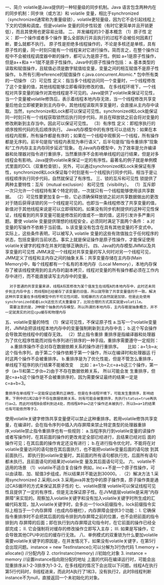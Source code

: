 一、简介
volatile是Java提供的一种轻量级的同步机制。Java 语言包含两种内在的同步机制：同步块（或方法）和 volatile 变量，相比于synchronized（synchronized通常称为重量级锁），volatile更轻量级，因为它不会引起线程上下文的切换和调度。但是volatile 变量的同步性较差（有时它更简单并且开销更低），而且其使用也更容易出错。
二、并发编程的3个基本概念
（1）原子性
     定义： 即一个操作或者多个操作 要么全部执行并且执行的过程不会被任何因素打断，要么就都不执行。
    原子性是拒绝多线程操作的，不论是多核还是单核，具有原子性的量，同一时刻只能有一个线程来对它进行操作。简而言之，在整个操作过程中不会被线程调度器中断的操作，都可认为是原子性。例如 a=1是原子性操作，但是a++和a +=1就不是原子性操作。Java中的原子性操作包括：
     a. 基本类型的读取和赋值操作，且赋值必须是数字赋值给变量，变量之间的相互赋值不是原子性操作。
     b.所有引用reference的赋值操作
     c.java.concurrent.Atomic.* 包中所有类的一切操作
 （2）可见性
    定义：指当多个线程访问同一个变量时，一个线程修改了这个变量的值，其他线程能够立即看得到修改的值。
    在多线程环境下，一个线程对共享变量的操作对其他线程是不可见的。Java提供了volatile来保证可见性，当一个变量被volatile修饰后，表示着线程本地内存无效，当一个线程修改共享变量后他会立即被更新到主内存中，其他线程读取共享变量时，会直接从主内存中读取。当然，synchronize和Lock都可以保证可见性。synchronized和Lock能保证同一时刻只有一个线程获取锁然后执行同步代码，并且在释放锁之前会将对变量的修改刷新到主存当中。因此可以保证可见性。
  （3）有序性
     定义：即程序执行的顺序按照代码的先后顺序执行。
     Java内存模型中的有序性可以总结为：如果在本线程内观察，所有操作都是有序的；如果在一个线程中观察另一个线程，所有操作都是无序的。前半句是指“线程内表现为串行语义”，后半句是指“指令重排序”现象和“工作内存主主内存同步延迟”现象。
     在Java内存模型中，为了效率是允许编译器和处理器对指令进行重排序，当然重排序不会影响单线程的运行结果，但是对多线程会有影响。Java提供volatile来保证一定的有序性。最著名的例子就是单例模式里面的DCL（双重检查锁）。另外，可以通过synchronized和Lock来保证有序性，synchronized和Lock保证每个时刻是有一个线程执行同步代码，相当于是让线程顺序执行同步代码，自然就保证了有序性。
三、锁的互斥和可见性
锁提供了两种主要特性：互斥（mutual exclusion） 和可见性（visibility）。
（1）互斥即一次只允许一个线程持有某个特定的锁，一次就只有一个线程能够使用该共享数据。
（2）可见性要更加复杂一些，它必须确保释放锁之前对共享数据做出的更改对于随后获得该锁的另一个线程是可见的。也即当一条线程修改了共享变量的值，新值对于其他线程来说是可以立即得知的。如果没有同步机制提供的这种可见性保证，线程看到的共享变量可能是修改前的值或不一致的值，这将引发许多严重问题。要使 volatile 变量提供理想的线程安全，必须同时满足下面两个条件：
        a.对变量的写操作不依赖于当前值。
        b.该变量没有包含在具有其他变量的不变式中。
     实际上，这些条件表明，可以被写入 volatile 变量的这些有效值独立于任何程序的状态，包括变量的当前状态。事实上就是保证操作是原子性操作，才能保证使用volatile关键字的程序在并发时能够正确执行。
四、Java的内存模型JMM以及共享变量的可见性
      JMM决定一个线程对共享变量的写入何时对另一个线程可见，JMM定义了线程和主内存之间的抽象关系：共享变量存储在主内存(Main Memory)中，每个线程都有一个私有的本地内存（Local Memory），本地内存保存了被该线程使用到的主内存的副本拷贝，线程对变量的所有操作都必须在工作内存中进行，而不能直接读写主内存中的变量。

      对于普通的共享变量来讲，线程A将其修改为某个值发生在线程A的本地内存中，此时还未同步到主内存中去；而线程B已经缓存了该变量的旧值，所以就导致了共享变量值的不一致。解决这种共享变量在多线程模型中的不可见性问题，较粗暴的方式自然就是加锁，但是此处使用synchronized或者Lock这些方式太重量级了，比较合理的方式其实就是volatile。
      需要注意的是，JMM是个抽象的内存模型，所以所谓的本地内存，主内存都是抽象概念，并不一定就真实的对应cpu缓存和物理内存
五、volatile变量的特性
  （1）保证可见性，不保证原子性
     a.当写一个volatile变量时，JMM会把该线程本地内存中的变量强制刷新到主内存中去；
     b.这个写会操作会导致其他线程中的缓存无效。
   （2）禁止指令重排 
     重排序是指编译器和处理器为了优化程序性能而对指令序列进行排序的一种手段。重排序需要遵守一定规则：
　 a.重排序操作不会对存在数据依赖关系的操作进行重排序。
　       比如：a=1;b=a; 这个指令序列，由于第二个操作依赖于第一个操作，所以在编译时和处理器运
     行时这两个操作不会被重排序。
    b.重排序是为了优化性能，但是不管怎么重排序，单线程下程序的执行结果不能被改变
　     比如：a=1;b=2;c=a+b这三个操作，第一步（a=1)和第二步(b=2)由于不存在数据依赖关系， 所以可能会发 
    生重排序，但是c=a+b这个操作是不会被重排序的，因为需要保证最终的结果一定是c=a+b=3。
     
    重排序在单线程下一定能保证结果的正确性，但是在多线程环境下，可能发生重排序，影响结果，下例中的1和2由于不存在数据依赖关系，则有可能会被重排序，先执行status=true再执行a=2。而此时线程B会顺利到达4处，而线程A中a=2这个操作还未被执行，所以b=a+1的结果也有可能依然等于2。
   使用volatile关键字修饰共享变量便可以禁止这种重排序。若用volatile修饰共享变量，在编译时，会在指令序列中插入内存屏障来禁止特定类型的处理器重排序,volatile禁止指令重排序也有一些规则：
   a.当程序执行到volatile变量的读操作或者写操作时，在其前面的操作的更改肯定全部已经进行，且结果已经对后
      面的操作可见；在其后面的操作肯定还没有进行；
   b.在进行指令优化时，不能将在对volatile变量访问的语句放在其后面执行，也不能把volatile变量后面的语句放
      到其前面执行。
    即执行到volatile变量时，其前面的所有语句都执行完，后面所有语句都未执行。且前面语句的结果对volatile变
    量及其后面语句可见。
六、volatile不适用的场景
（1）volatile不适合复合操作
例如，inc++不是一个原子性操作，可以由读取、加、赋值3步组成，所以结果并不能达到30000。.
（2）解决方法
   1.采用synchronized
   2.采用Lock
   3.采用java并发包中的原子操作类，原子操作类是通过CAS循环的方式来保证其原子性的
七、volatile原理
volatile可以保证线程可见性且提供了一定的有序性，但是无法保证原子性。在JVM底层volatile是采用“内存屏障”来实现的。观察加入volatile关键字和没有加入volatile关键字时所生成的汇编代码发现，加入volatile关键字时，会多出一个lock前缀指令，lock前缀指令实际上相当于一个内存屏障（也成内存栅栏），内存屏障会提供3个功能：
    I. 它确保指令重排序时不会把其后面的指令排到内存屏障之前的位置，也不会把前面的指令排到内
      存屏障的后面；即在执行到内存屏障这句指令时，在它前面的操作已经全部完成；
    II. 它会强制将对缓存的修改操作立即写入主存；
    III. 如果是写操作，它会导致其他CPU中对应的缓存行无效。
八、单例模式的双重锁为什么要加volatile
  需要volatile关键字的原因是，在并发情况下，如果没有volatile关键字，在第5行会出现问题。instance = new TestInstance();可以分解为3行伪代码
   1.memory = allocate()   //分配内存
   2. ctorInstanc(memory)   //初始化对象
   3. instance = memory  //设置instance指向刚分配的地址
上面的代码在编译运行时，可能会出现重排序从1-2-3排序为1-3-2。在多线程的情况下会出现以下问题。线程A在执行第5行代码时，B线程进来，而此时A执行了1和3，没有执行2，此时B线程判断instance不为null，直接返回一个未初始化的对象。